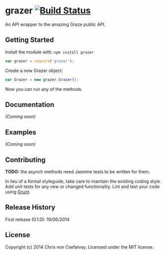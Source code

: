 # grazer [![Build Status](https://secure.travis-ci.org/octowombat/grazer.png?branch=master)](http://travis-ci.org/octowombat/grazer)

An API wrapper to the amazing Graze public API.

## Getting Started
Install the module with: `npm install grazer`

```javascript
var grazer = require('grazer');
```

Create a new Grazer object:

```javascript
var Grazer = new grazer.Grazer();
```

Now you can run any of the methods.


## Documentation
_(Coming soon)_

## Examples
_(Coming soon)_

## Contributing
**TODO:** the asynch methods need Jasmine tests to be written for them.

In lieu of a formal styleguide, take care to maintain the existing coding style. Add unit tests for any new or changed functionality. Lint and test your code using [Grunt](http://gruntjs.com/).

## Release History
First release (0.1.0): 19/06/2014

## License
Copyright (c) 2014 Chris von Csefalvay. Licensed under the MIT license.
